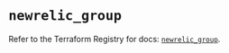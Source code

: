 # `newrelic_group`

Refer to the Terraform Registry for docs: [`newrelic_group`](https://registry.terraform.io/providers/newrelic/newrelic/3.70.0/docs/resources/group).
